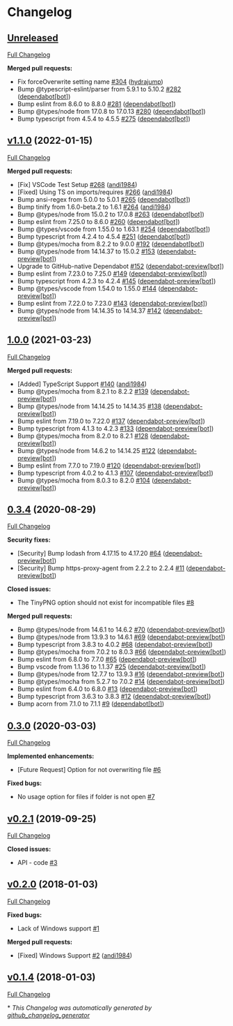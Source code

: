# Changelog

## [Unreleased](https://github.com/andi1984/vscode-tinypng/tree/HEAD)

[Full Changelog](https://github.com/andi1984/vscode-tinypng/compare/v1.1.0...HEAD)

**Merged pull requests:**

- Fix forceOverwrite setting name [\#304](https://github.com/andi1984/vscode-tinypng/pull/304) ([hydrajump](https://github.com/hydrajump))
- Bump @typescript-eslint/parser from 5.9.1 to 5.10.2 [\#282](https://github.com/andi1984/vscode-tinypng/pull/282) ([dependabot[bot]](https://github.com/apps/dependabot))
- Bump eslint from 8.6.0 to 8.8.0 [\#281](https://github.com/andi1984/vscode-tinypng/pull/281) ([dependabot[bot]](https://github.com/apps/dependabot))
- Bump @types/node from 17.0.8 to 17.0.13 [\#280](https://github.com/andi1984/vscode-tinypng/pull/280) ([dependabot[bot]](https://github.com/apps/dependabot))
- Bump typescript from 4.5.4 to 4.5.5 [\#275](https://github.com/andi1984/vscode-tinypng/pull/275) ([dependabot[bot]](https://github.com/apps/dependabot))

## [v1.1.0](https://github.com/andi1984/vscode-tinypng/tree/v1.1.0) (2022-01-15)

[Full Changelog](https://github.com/andi1984/vscode-tinypng/compare/1.0.0...v1.1.0)

**Merged pull requests:**

- \[Fix\] VSCode Test Setup [\#268](https://github.com/andi1984/vscode-tinypng/pull/268) ([andi1984](https://github.com/andi1984))
- \[Fixed\] Using TS on imports/requires [\#266](https://github.com/andi1984/vscode-tinypng/pull/266) ([andi1984](https://github.com/andi1984))
- Bump ansi-regex from 5.0.0 to 5.0.1 [\#265](https://github.com/andi1984/vscode-tinypng/pull/265) ([dependabot[bot]](https://github.com/apps/dependabot))
- Bump tinify from 1.6.0-beta.2 to 1.6.1 [\#264](https://github.com/andi1984/vscode-tinypng/pull/264) ([andi1984](https://github.com/andi1984))
- Bump @types/node from 15.0.2 to 17.0.8 [\#263](https://github.com/andi1984/vscode-tinypng/pull/263) ([dependabot[bot]](https://github.com/apps/dependabot))
- Bump eslint from 7.25.0 to 8.6.0 [\#260](https://github.com/andi1984/vscode-tinypng/pull/260) ([dependabot[bot]](https://github.com/apps/dependabot))
- Bump @types/vscode from 1.55.0 to 1.63.1 [\#254](https://github.com/andi1984/vscode-tinypng/pull/254) ([dependabot[bot]](https://github.com/apps/dependabot))
- Bump typescript from 4.2.4 to 4.5.4 [\#251](https://github.com/andi1984/vscode-tinypng/pull/251) ([dependabot[bot]](https://github.com/apps/dependabot))
- Bump @types/mocha from 8.2.2 to 9.0.0 [\#192](https://github.com/andi1984/vscode-tinypng/pull/192) ([dependabot[bot]](https://github.com/apps/dependabot))
- Bump @types/node from 14.14.37 to 15.0.2 [\#153](https://github.com/andi1984/vscode-tinypng/pull/153) ([dependabot-preview[bot]](https://github.com/apps/dependabot-preview))
- Upgrade to GitHub-native Dependabot [\#152](https://github.com/andi1984/vscode-tinypng/pull/152) ([dependabot-preview[bot]](https://github.com/apps/dependabot-preview))
- Bump eslint from 7.23.0 to 7.25.0 [\#149](https://github.com/andi1984/vscode-tinypng/pull/149) ([dependabot-preview[bot]](https://github.com/apps/dependabot-preview))
- Bump typescript from 4.2.3 to 4.2.4 [\#145](https://github.com/andi1984/vscode-tinypng/pull/145) ([dependabot-preview[bot]](https://github.com/apps/dependabot-preview))
- Bump @types/vscode from 1.54.0 to 1.55.0 [\#144](https://github.com/andi1984/vscode-tinypng/pull/144) ([dependabot-preview[bot]](https://github.com/apps/dependabot-preview))
- Bump eslint from 7.22.0 to 7.23.0 [\#143](https://github.com/andi1984/vscode-tinypng/pull/143) ([dependabot-preview[bot]](https://github.com/apps/dependabot-preview))
- Bump @types/node from 14.14.35 to 14.14.37 [\#142](https://github.com/andi1984/vscode-tinypng/pull/142) ([dependabot-preview[bot]](https://github.com/apps/dependabot-preview))

## [1.0.0](https://github.com/andi1984/vscode-tinypng/tree/1.0.0) (2021-03-23)

[Full Changelog](https://github.com/andi1984/vscode-tinypng/compare/0.3.4...1.0.0)

**Merged pull requests:**

- \[Added\] TypeScript Support [\#140](https://github.com/andi1984/vscode-tinypng/pull/140) ([andi1984](https://github.com/andi1984))
- Bump @types/mocha from 8.2.1 to 8.2.2 [\#139](https://github.com/andi1984/vscode-tinypng/pull/139) ([dependabot-preview[bot]](https://github.com/apps/dependabot-preview))
- Bump @types/node from 14.14.25 to 14.14.35 [\#138](https://github.com/andi1984/vscode-tinypng/pull/138) ([dependabot-preview[bot]](https://github.com/apps/dependabot-preview))
- Bump eslint from 7.19.0 to 7.22.0 [\#137](https://github.com/andi1984/vscode-tinypng/pull/137) ([dependabot-preview[bot]](https://github.com/apps/dependabot-preview))
- Bump typescript from 4.1.3 to 4.2.3 [\#133](https://github.com/andi1984/vscode-tinypng/pull/133) ([dependabot-preview[bot]](https://github.com/apps/dependabot-preview))
- Bump @types/mocha from 8.2.0 to 8.2.1 [\#128](https://github.com/andi1984/vscode-tinypng/pull/128) ([dependabot-preview[bot]](https://github.com/apps/dependabot-preview))
- Bump @types/node from 14.6.2 to 14.14.25 [\#122](https://github.com/andi1984/vscode-tinypng/pull/122) ([dependabot-preview[bot]](https://github.com/apps/dependabot-preview))
- Bump eslint from 7.7.0 to 7.19.0 [\#120](https://github.com/andi1984/vscode-tinypng/pull/120) ([dependabot-preview[bot]](https://github.com/apps/dependabot-preview))
- Bump typescript from 4.0.2 to 4.1.3 [\#107](https://github.com/andi1984/vscode-tinypng/pull/107) ([dependabot-preview[bot]](https://github.com/apps/dependabot-preview))
- Bump @types/mocha from 8.0.3 to 8.2.0 [\#104](https://github.com/andi1984/vscode-tinypng/pull/104) ([dependabot-preview[bot]](https://github.com/apps/dependabot-preview))

## [0.3.4](https://github.com/andi1984/vscode-tinypng/tree/0.3.4) (2020-08-29)

[Full Changelog](https://github.com/andi1984/vscode-tinypng/compare/0.3.0...0.3.4)

**Security fixes:**

- \[Security\] Bump lodash from 4.17.15 to 4.17.20 [\#64](https://github.com/andi1984/vscode-tinypng/pull/64) ([dependabot-preview[bot]](https://github.com/apps/dependabot-preview))
- \[Security\] Bump https-proxy-agent from 2.2.2 to 2.2.4 [\#11](https://github.com/andi1984/vscode-tinypng/pull/11) ([dependabot-preview[bot]](https://github.com/apps/dependabot-preview))

**Closed issues:**

- The TinyPNG option should not exist for incompatible files [\#8](https://github.com/andi1984/vscode-tinypng/issues/8)

**Merged pull requests:**

- Bump @types/node from 14.6.1 to 14.6.2 [\#70](https://github.com/andi1984/vscode-tinypng/pull/70) ([dependabot-preview[bot]](https://github.com/apps/dependabot-preview))
- Bump @types/node from 13.9.3 to 14.6.1 [\#69](https://github.com/andi1984/vscode-tinypng/pull/69) ([dependabot-preview[bot]](https://github.com/apps/dependabot-preview))
- Bump typescript from 3.8.3 to 4.0.2 [\#68](https://github.com/andi1984/vscode-tinypng/pull/68) ([dependabot-preview[bot]](https://github.com/apps/dependabot-preview))
- Bump @types/mocha from 7.0.2 to 8.0.3 [\#66](https://github.com/andi1984/vscode-tinypng/pull/66) ([dependabot-preview[bot]](https://github.com/apps/dependabot-preview))
- Bump eslint from 6.8.0 to 7.7.0 [\#65](https://github.com/andi1984/vscode-tinypng/pull/65) ([dependabot-preview[bot]](https://github.com/apps/dependabot-preview))
- Bump vscode from 1.1.36 to 1.1.37 [\#25](https://github.com/andi1984/vscode-tinypng/pull/25) ([dependabot-preview[bot]](https://github.com/apps/dependabot-preview))
- Bump @types/node from 12.7.7 to 13.9.3 [\#16](https://github.com/andi1984/vscode-tinypng/pull/16) ([dependabot-preview[bot]](https://github.com/apps/dependabot-preview))
- Bump @types/mocha from 5.2.7 to 7.0.2 [\#14](https://github.com/andi1984/vscode-tinypng/pull/14) ([dependabot-preview[bot]](https://github.com/apps/dependabot-preview))
- Bump eslint from 6.4.0 to 6.8.0 [\#13](https://github.com/andi1984/vscode-tinypng/pull/13) ([dependabot-preview[bot]](https://github.com/apps/dependabot-preview))
- Bump typescript from 3.6.3 to 3.8.3 [\#12](https://github.com/andi1984/vscode-tinypng/pull/12) ([dependabot-preview[bot]](https://github.com/apps/dependabot-preview))
- Bump acorn from 7.1.0 to 7.1.1 [\#9](https://github.com/andi1984/vscode-tinypng/pull/9) ([dependabot[bot]](https://github.com/apps/dependabot))

## [0.3.0](https://github.com/andi1984/vscode-tinypng/tree/0.3.0) (2020-03-03)

[Full Changelog](https://github.com/andi1984/vscode-tinypng/compare/v0.2.1...0.3.0)

**Implemented enhancements:**

- \[Future Request\] Option for not overwriting file [\#6](https://github.com/andi1984/vscode-tinypng/issues/6)

**Fixed bugs:**

- No usage option for files if folder is not open [\#7](https://github.com/andi1984/vscode-tinypng/issues/7)

## [v0.2.1](https://github.com/andi1984/vscode-tinypng/tree/v0.2.1) (2019-09-25)

[Full Changelog](https://github.com/andi1984/vscode-tinypng/compare/v0.2.0...v0.2.1)

**Closed issues:**

- API - code [\#3](https://github.com/andi1984/vscode-tinypng/issues/3)

## [v0.2.0](https://github.com/andi1984/vscode-tinypng/tree/v0.2.0) (2018-01-03)

[Full Changelog](https://github.com/andi1984/vscode-tinypng/compare/v0.1.4...v0.2.0)

**Fixed bugs:**

- Lack of Windows support  [\#1](https://github.com/andi1984/vscode-tinypng/issues/1)

**Merged pull requests:**

- \[Fixed\] Windows Support [\#2](https://github.com/andi1984/vscode-tinypng/pull/2) ([andi1984](https://github.com/andi1984))

## [v0.1.4](https://github.com/andi1984/vscode-tinypng/tree/v0.1.4) (2018-01-03)

[Full Changelog](https://github.com/andi1984/vscode-tinypng/compare/b72e562f45cb2a7cb77f30ecb1a92b25786c8f40...v0.1.4)



\* *This Changelog was automatically generated by [github_changelog_generator](https://github.com/github-changelog-generator/github-changelog-generator)*
